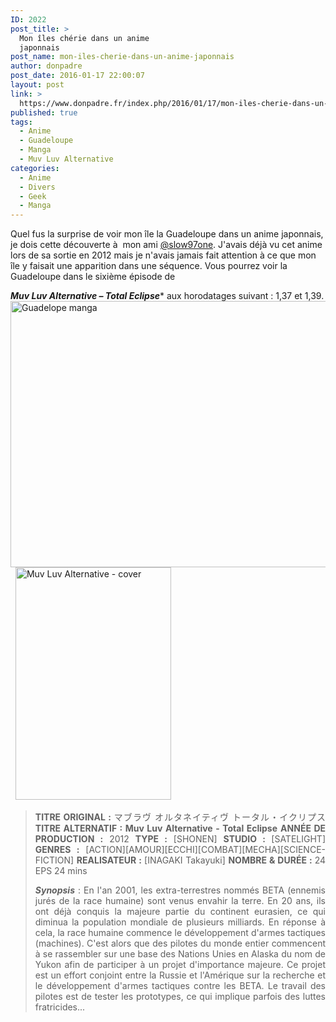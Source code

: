 ```yaml
---
ID: 2022
post_title: >
  Mon îles chérie dans un anime
  japonnais
post_name: mon-iles-cherie-dans-un-anime-japonnais
author: donpadre
post_date: 2016-01-17 22:00:07
layout: post
link: >
  https://www.donpadre.fr/index.php/2016/01/17/mon-iles-cherie-dans-un-anime-japonnais/
published: true
tags:
  - Anime
  - Guadeloupe
  - Manga
  - Muv Luv Alternative
categories:
  - Anime
  - Divers
  - Geek
  - Manga
---
```

Quel fus la surprise de voir mon île la Guadeloupe dans un anime japonnais, je dois cette découverte à  mon ami <a href="https://twitter.com/slow97one" target="_blank">@slow97one</a>.<!--more--> J'avais déjà vu cet anime lors de sa sortie en 2012 mais je n'avais jamais fait attention à ce que mon île y faisait une apparition dans une séquence. Vous pourrez voir la Guadeloupe dans le sixième épisode de 

***Muv Luv Alternative – Total Eclipse**** aux horodatages suivant : 1,37 et 1,39. <img class="aligncenter wp-image-2028" src="http://www.donpadre.fr/wp-content/uploads/2016/01/Guadelope-manga.png" alt="Guadelope manga" width="620" height="426" />   <img class="alignleft wp-image-2023" src="http://www.donpadre.fr/wp-content/uploads/2016/01/Muv-Luv-Alternative-cover-201x300.jpg" alt="Muv Luv Alternative - cover" width="249" height="372" /> 
> <p style="text-align: justify;">
>   <b>TITRE ORIGINAL :</b> マブラヴ オルタネイティヴ トータル・イクリプス <b>TITRE ALTERNATIF : Muv Luv Alternative - Total Eclipse</b> <b>ANNÉE DE PRODUCTION :</b> 2012 <b>TYPE :</b> [SHONEN] <b>STUDIO : </b>[SATELIGHT] <b>GENRES :</b> [ACTION][AMOUR][ECCHI][COMBAT][MECHA][SCIENCE-FICTION] <b>REALISATEUR : </b>[INAGAKI Takayuki] <b>NOMBRE & DURÉE : </b>24 EPS 24 mins
> </p>
> 
> <p style="text-align: justify;">
>   <em><strong>Synopsis</strong></em> : En l'an 2001, les extra-terrestres nommés BETA (ennemis jurés de la race humaine) sont venus envahir la terre. En 20 ans, ils ont déjà conquis la majeure partie du continent eurasien, ce qui diminua la population mondiale de plusieurs milliards. En réponse à cela, la race humaine commence le développement d'armes tactiques (machines). C'est alors que des pilotes du monde entier commencent à se rassembler sur une base des Nations Unies en Alaska du nom de Yukon afin de participer à un projet d'importance majeure. Ce projet est un effort conjoint entre la Russie et l'Amérique sur la recherche et le développement d'armes tactiques contre les BETA. Le travail des pilotes est de tester les prototypes, ce qui implique parfois des luttes fratricides...
> </p>